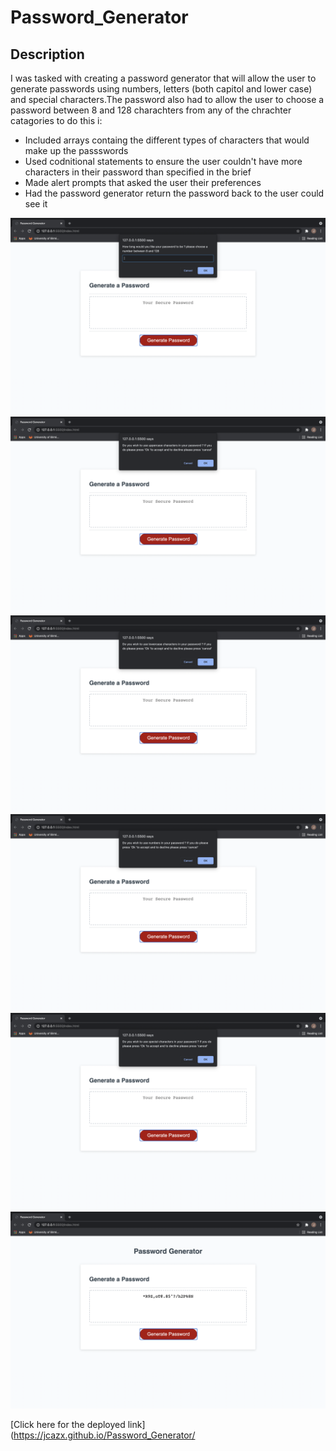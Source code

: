 # Password_Generator
## Description
I was tasked with creating a password generator that will allow the user to generate passwords using numbers, letters (both capitol and lower case) and special characters.The password also had to allow the user to choose a password between 8 and 128 charachters from any of the chrachter catagories 
to do this i:
- Included arrays containg the different types of characters that would make up the passswords
- Used codnitional statements to ensure the user couldn't have more characters in their password than specified in the brief
- Made alert prompts that asked the user their preferences 
- Had the password generator return the password back to the user could see it

![](Assets/Screenshot1.png)
![](Assets/Screenshot2.png)
![](Assets/Screenshot3.png)
![](Assets/Screenshot4.png)
![](Assets/Screenshot5.png)
![](Assets/Screenshot6.png)
 

[Click here for the deployed link](https://jcazx.github.io/Password_Generator/
